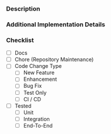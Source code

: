 ### Description

<!-- Add a short 2-6 sentence of the change. If larger. Please link to a github issue or notion page-->

### Additional Implementation Details

<!-- Add details about the implementation if this part of a larger pull-request series. If long, link to github issue or notion page-->

### Checklist

- [ ] Docs
- [ ] Chore (Repository Maintenance)
- [ ] Code Change Type
  - [ ] New Feature
  - [ ] Enhancement
  - [ ] Bug Fix
  - [ ] Test Only
  - [ ] CI / CD
- [ ] Tested
    - [ ] Unit
    - [ ] Integration
    - [ ] End-To-End
